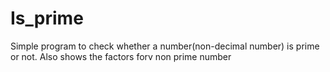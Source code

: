 # Is_prime
Simple program to check whether a number(non-decimal number) is prime or not. Also shows the factors forv non prime number
